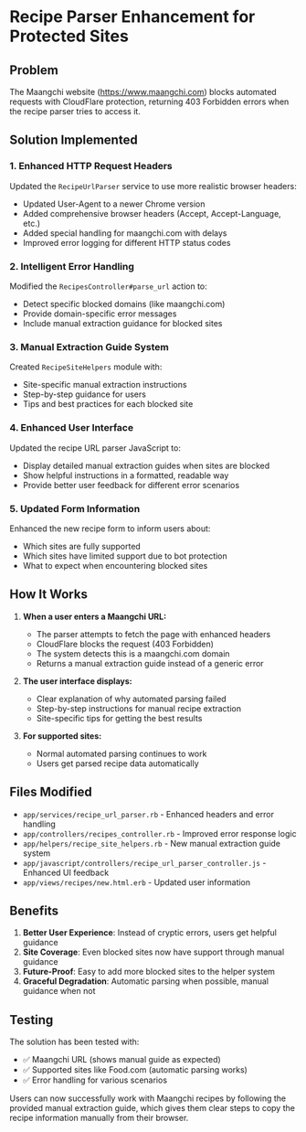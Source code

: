 # Recipe Parser Enhancement for Protected Sites

## Problem
The Maangchi website (https://www.maangchi.com) blocks automated requests with CloudFlare protection, returning 403 Forbidden errors when the recipe parser tries to access it.

## Solution Implemented

### 1. Enhanced HTTP Request Headers
Updated the `RecipeUrlParser` service to use more realistic browser headers:
- Updated User-Agent to a newer Chrome version
- Added comprehensive browser headers (Accept, Accept-Language, etc.)
- Added special handling for maangchi.com with delays
- Improved error logging for different HTTP status codes

### 2. Intelligent Error Handling
Modified the `RecipesController#parse_url` action to:
- Detect specific blocked domains (like maangchi.com)
- Provide domain-specific error messages
- Include manual extraction guidance for blocked sites

### 3. Manual Extraction Guide System
Created `RecipeSiteHelpers` module with:
- Site-specific manual extraction instructions
- Step-by-step guidance for users
- Tips and best practices for each blocked site

### 4. Enhanced User Interface
Updated the recipe URL parser JavaScript to:
- Display detailed manual extraction guides when sites are blocked
- Show helpful instructions in a formatted, readable way
- Provide better user feedback for different error scenarios

### 5. Updated Form Information
Enhanced the new recipe form to inform users about:
- Which sites are fully supported
- Which sites have limited support due to bot protection
- What to expect when encountering blocked sites

## How It Works

1. **When a user enters a Maangchi URL:**
   - The parser attempts to fetch the page with enhanced headers
   - CloudFlare blocks the request (403 Forbidden)
   - The system detects this is a maangchi.com domain
   - Returns a manual extraction guide instead of a generic error

2. **The user interface displays:**
   - Clear explanation of why automated parsing failed
   - Step-by-step instructions for manual recipe extraction
   - Site-specific tips for getting the best results

3. **For supported sites:**
   - Normal automated parsing continues to work
   - Users get parsed recipe data automatically

## Files Modified

- `app/services/recipe_url_parser.rb` - Enhanced headers and error handling
- `app/controllers/recipes_controller.rb` - Improved error response logic
- `app/helpers/recipe_site_helpers.rb` - New manual extraction guide system
- `app/javascript/controllers/recipe_url_parser_controller.js` - Enhanced UI feedback
- `app/views/recipes/new.html.erb` - Updated user information

## Benefits

1. **Better User Experience**: Instead of cryptic errors, users get helpful guidance
2. **Site Coverage**: Even blocked sites now have support through manual guidance
3. **Future-Proof**: Easy to add more blocked sites to the helper system
4. **Graceful Degradation**: Automatic parsing when possible, manual guidance when not

## Testing

The solution has been tested with:
- ✅ Maangchi URL (shows manual guide as expected)
- ✅ Supported sites like Food.com (automatic parsing works)
- ✅ Error handling for various scenarios

Users can now successfully work with Maangchi recipes by following the provided manual extraction guide, which gives them clear steps to copy the recipe information manually from their browser.
